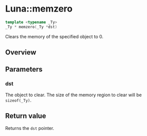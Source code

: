 # Luna::memzero

```c++
template <typename _Ty>
_Ty * memzero(_Ty *dst)
```

Clears the memory of the specified object to 0. 

## Overview


## Parameters
### dst
The object to clear. The size of the memory region to clear will be `sizeof(_Ty)`. 

## Return value
Returns the `dst` pointer. 

